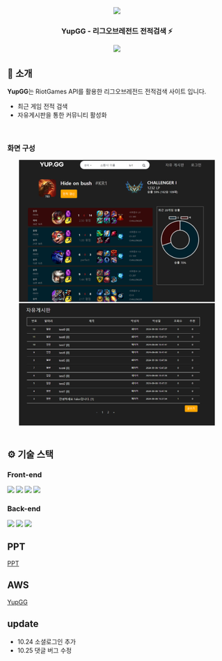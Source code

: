 
<div align="center">

<!-- logo -->
<img src="https://upload.wikimedia.org/wikipedia/commons/thumb/d/d8/League_of_Legends_2019_vector.svg/320px-League_of_Legends_2019_vector.svg.png" width="180"/>

<h3>YupGG - 리그오브레전드 전적검색 ⚡</h3>

<img src="https://img.shields.io/badge/프로젝트 기간-2024.08.05 ~ 2024.09.06-skyblue?style=flat&logo=&logoColor=white" />

</div> 


## 📝 소개
**YupGG**는 RiotGames API를 활용한 리그오브레전드 전적검색 사이트 입니다.

- 최근 게임 전적 검색 
- 자유게시판을 통한 커뮤니티 활성화

<br />

### 화면 구성
<div align="center">
<img src="./images/search.png" width="450" >
<img src="./images/post.png" width="450">
</div>

<br />


## ⚙ 기술 스택
### Front-end
<div style="display:inline-block;" align:"center">

  <img src="https://img.shields.io/badge/HTML-239120?style=for-the-badge&logo=html5&logoColor=white"/>
  <img src="https://img.shields.io/badge/CSS-239120?&style=for-the-badge&logo=css3&logoColor=white" />
  <img src="https://img.shields.io/badge/Bootstrap-563D7C?style=for-the-badge&logo=bootstrap&logoColor=white"/>
  <img src="https://img.shields.io/badge/JavaScript-F7DF1E?style=for-the-badge&logo=JavaScript&logoColor=white"/>
</div>

### Back-end
<div>
  <img src="https://img.shields.io/badge/java-%23ED8B00.svg?style=for-the-badge&logo=openjdk&logoColor=white" />
  <img src="https://img.shields.io/badge/Spring-6DB33F?style=for-the-badge&logo=spring&logoColor=white"/>
  <img src="https://img.shields.io/badge/mysql-4479A1.svg?style=for-the-badge&logo=mysql&logoColor=white" />

</div>

## PPT
<a href="https://github.com/yup22/yupgg/blob/main/YupGG.pdf">PPT</a>

## AWS
<a href="http://ec2-52-79-214-163.ap-northeast-2.compute.amazonaws.com/">YupGG</a>

## update
- 10.24 소셜로그인 추가
- 10.25 댓글 버그 수정
